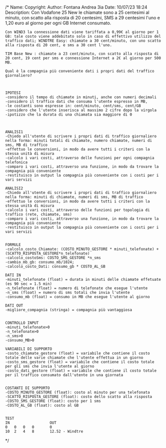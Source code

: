 /*
	Name: 
	Copyright: 
	Author: Fontana Andrea 3ia
	Date: 10/07/23 18:24
	Description: Con Vodafone 25 New le chiamate sono a 25 centesimi al minuto, con scatto alla risposta di 20 centesimi, SMS a 29 centesimi l'uno e 1,20 euro al giorno per ogni GB Internet consumato.

	Con WIND3 la connessione dati viene tariffata a 0,99€ al giorno per 1 GB: tale costo viene addebitato solo in caso di effettivo utilizzo del traffico dati; WINDTRE Easy: chiamate a 30 cent/minuto, con uno scatto alla risposta di 20 cent, e sms a 30 cent l'uno.

	TIM Base New : chiamate a 23 cent/minuto, con scatto alla risposta di 20 cent, 19 cent per sms e connessione Internet a 2€ al giorno per 500 MB.

	Qual è la compagnia più conveniente dati i propri dati del traffico giornaliero?
	
	
	
	IPOTESI
	-considero il tempo di chiamate in minuti, anche con numeri decimali
	-considero il traffico dati che consuma l'utente espresso in MB, 
	-le costanti sono espresse in: cent/minuto, cent/sms, cent/GB
	-considero che l'utente inserisca al massimo 2 cifre dopo la virgola
	-ipotizzo che la durata di una chiamata sia maggiore di 0
	
	
	
	ANALISI1
	-Chiedo all'utente di scrivere i propri dati di traffico giornaliero nella forma: minuti totali di chiamate, numero chiamate, numeri di sms, MB di traffico
	-effettuo le conversioni, in modo da avere tutti i criteri con la stessa unità di misura
	-calcolo i vari costi, attraverso delle funzioni per ogni compagnia telefonica
	-comparo i vari costi, attraverso una funzione, in modo da trovare la compagnia più conveniente
	-restituisco in output la compagnia più conveniente con i costi per i vari servizi
	
	ANALISI2
	-Chiedo all'utente di scrivere i propri dati di traffico giornaliero nella forma: minuti di chiamate, numeri di sms, MB di traffico
	-effettuo le conversioni, in modo da avere tutti i criteri con la stessa unità di misura
	-calcolo i vari costi, attraverso delle funzioni per topologia di traffico (rete, chiamate, sms)
	-comparo i vari costi, attraverso una funzione, in modo da trovare la compagnia più conveniente
	-restituisco in output la compagnia più conveniente con i costi per i vari servizi
	
	
	FORMULE
	-calcolo_costo_Chiamate: (COSTO_MINUTO_GESTORE * minuti_telefonate) + (SCATTO_RISPOSTA_GESTORE*n_telefonate)
	-calcolo_costoSms: COSTO_SMS_GESTORE *n_sms
	-cambio_mb_gb: consumo_mb/1024;
	-calcolo_costo_Dati: consumo_gb * COSTO_AL_GB
	
	DATI IN
	-minuti_telefonate (float) = durata in minuti delle chiamate effetuate (es 90 sec = 1.5 min)
	-n_telefonate (float) = numero di telefonate che esegue l'utente
	-n_sms (float) = numero di sms totali che invia l'utente
	-consumo_mb (float) = consumo in MB che esegue l'utente al giorno
	
	DATI OUT
	-migliore_compagnia (stringa) = compagnia più vantaggiosa
	
	
	CONTROLLO INPUT
	-minuti_telefonate>0
	-n_telefonate>0
	-n_sms>0
	-consumo_MB>0
	
	VARIABILI DI SUPPORTO
	-costo_chiamate_gestore (float) = variabile che contiene il costo totale delle varie chiamate che l'utente effettua in un giorno
	-costo_sms_gestore (float) = variabile che contiene il costo totale per gli sms che invia l'utente al giorno
	-costo_dati_gestore (float) = variabile che contiene il costo totale per il traffico consumato dall'utente in una giornata
	
	
	COSTANTI DI SUPPORTO
	-COSTO_MINUTO_GESTORE (float): costo al minuto per una telefonata
	-SCATTO_RISPOSTA_GESTORE (float): costo dello scatto alla risposta
	-COSTO_SMS_GESTORE (float): costo per 1 sms
	-COSTO_AL_GB (float): costo al GB
	
	
	TEST
	IN					OUT
	0	0	0	0		0
	10	2	4	8		12.52 - Windtre
*/
